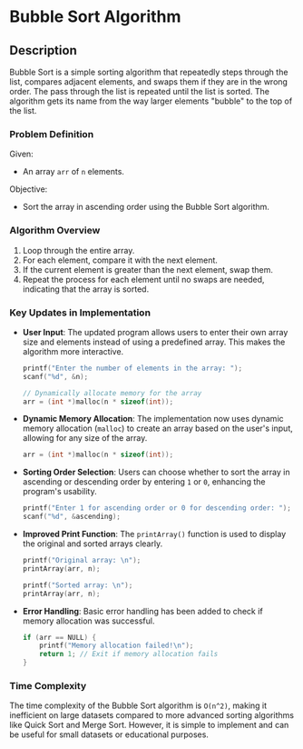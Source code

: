 # Bubble Sort Algorithm

## Description

Bubble Sort is a simple sorting algorithm that repeatedly steps through the list, compares adjacent elements, and swaps them if they are in the wrong order. The pass through the list is repeated until the list is sorted. The algorithm gets its name from the way larger elements "bubble" to the top of the list.

### Problem Definition

Given:
- An array `arr` of `n` elements.

Objective:
- Sort the array in ascending order using the Bubble Sort algorithm.

### Algorithm Overview

1. Loop through the entire array.
2. For each element, compare it with the next element.
3. If the current element is greater than the next element, swap them.
4. Repeat the process for each element until no swaps are needed, indicating that the array is sorted.

### Key Updates in Implementation

- **User Input**: The updated program allows users to enter their own array size and elements instead of using a predefined array. This makes the algorithm more interactive.

    ```c
    printf("Enter the number of elements in the array: ");
    scanf("%d", &n);
    
    // Dynamically allocate memory for the array
    arr = (int *)malloc(n * sizeof(int));
    ```

- **Dynamic Memory Allocation**: The implementation now uses dynamic memory allocation (`malloc`) to create an array based on the user's input, allowing for any size of the array.

    ```c
    arr = (int *)malloc(n * sizeof(int));
    ```

- **Sorting Order Selection**: Users can choose whether to sort the array in ascending or descending order by entering `1` or `0`, enhancing the program's usability.

    ```c
    printf("Enter 1 for ascending order or 0 for descending order: ");
    scanf("%d", &ascending);
    ```

- **Improved Print Function**: The `printArray()` function is used to display the original and sorted arrays clearly.

    ```c
    printf("Original array: \n");
    printArray(arr, n);
    
    printf("Sorted array: \n");
    printArray(arr, n);
    ```

- **Error Handling**: Basic error handling has been added to check if memory allocation was successful.

    ```c
    if (arr == NULL) {
        printf("Memory allocation failed!\n");
        return 1; // Exit if memory allocation fails
    }
    ```

### Time Complexity

The time complexity of the Bubble Sort algorithm is `O(n^2)`, making it inefficient on large datasets compared to more advanced sorting algorithms like Quick Sort and Merge Sort. However, it is simple to implement and can be useful for small datasets or educational purposes.